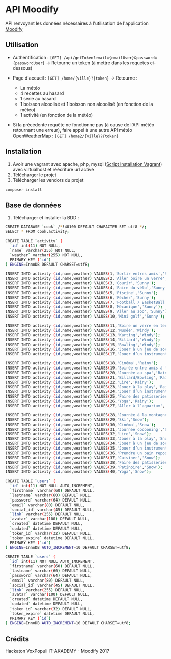 # API Moodify

API renvoyant les données nécessaires à l'utilisation de l'application [Moodify](https://github.com/It-DreamTeam/Vox-Populi-Application)

## Utilisation

- Authentification : ```[GET] /api/getToken?email={emailUser}&password={passwordUser}```
    -> Retourne un token (à mettre dans les requetes ci-dessous)

- Page d'accueil : ```[GET] /home/{ville}?{token}```
    -> Retourne :
    - La météo
    - 4 recettes au hasard
    - 1 série au hasard
    - 1 boisson alcoolisé et 1 boisson non alcoolisé (en fonction de la météo)
    - 1 activité (en fonction de la météo)
    
- Si la précédente requête ne fonctionne pas (à cause de l'API météo retournant une erreur), faire appel à une autre API météo [OpenWeatherMap](https://openweathermap.org/weather-conditions) : ```[GET] /home2/{ville}?{token}```
    


## Installation

1. Avoir une vagrant avec apache, php, mysql ([Script Installation Vagrant](https://github.com/It-DreamTeam/Vox-Populi-Install)) avec virtualhost et réécriture url activé
2. Télécharger le projet
3. Télécharger les vendors du projet

```bash
composer install
```

## Base de données

1. Télécharger et installer la BDD :

```bash
CREATE DATABASE `cook` /*!40100 DEFAULT CHARACTER SET utf8 */;
SELECT * FROM cook.activity;
```

```bash
CREATE TABLE `activity` (
  `id` int(11) NOT NULL,
  `name` varchar(255) NOT NULL,
  `weather` varchar(255) NOT NULL,
  PRIMARY KEY (`id`)
) ENGINE=InnoDB DEFAULT CHARSET=utf8;
```

```bash
INSERT INTO activity (id,name,weather) VALUES(1,'Sortir entres amis','Sunny');
INSERT INTO activity (id,name,weather) VALUES(2,'Aller boire un verre','Sunny');
INSERT INTO activity (id,name,weather) VALUES(3,'Courir','Sunny');
INSERT INTO activity (id,name,weather) VALUES(4,'Faire du vélo','Sunny');
INSERT INTO activity (id,name,weather) VALUES(5,'Piscine','Sunny');
INSERT INTO activity (id,name,weather) VALUES(6,'Pêcher','Sunny');
INSERT INTO activity (id,name,weather) VALUES(7,'Football / BasketBall','Sunny');
INSERT INTO activity (id,name,weather) VALUES(8,'Mécanique','Sunny');
INSERT INTO activity (id,name,weather) VALUES(9,'Aller au zoo','Sunny');
INSERT INTO activity (id,name,weather) VALUES(10,'Mini golf','Sunny');

INSERT INTO activity (id,name,weather) VALUES(11,'Boire un verre en terrasse','Windy');
INSERT INTO activity (id,name,weather) VALUES(12,'Musée','Windy');
INSERT INTO activity (id,name,weather) VALUES(13,'Karting','Windy');
INSERT INTO activity (id,name,weather) VALUES(14,'Billard','Windy');
INSERT INTO activity (id,name,weather) VALUES(15,'Bowling','Windy');
INSERT INTO activity (id,name,weather) VALUES(16,'Jouer à un jeu de société','Windy');
INSERT INTO activity (id,name,weather) VALUES(17,'Jouer d’un instrument de musique','Windy');

INSERT INTO activity (id,name,weather) VALUES(18,'Cinéma','Rainy');
INSERT INTO activity (id,name,weather) VALUES(19,'Soirée entre amis à la maison','Rainy');
INSERT INTO activity (id,name,weather) VALUES(20,'Journée au spa','Rainy');
INSERT INTO activity (id,name,weather) VALUES(21,'Billard/Bowling','Rainy');
INSERT INTO activity (id,name,weather) VALUES(22,'Lire','Rainy');
INSERT INTO activity (id,name,weather) VALUES(23,'Jouer à la play','Rainy');
INSERT INTO activity (id,name,weather) VALUES(24,'Jouer d’un instrument de musique','Rainy');
INSERT INTO activity (id,name,weather) VALUES(25,'Faire des patisseries','Rainy');
INSERT INTO activity (id,name,weather) VALUES(26,'Yoga','Rainy');
INSERT INTO activity (id,name,weather) VALUES(27,'Aller à l’aquarium','Rainy');

INSERT INTO activity (id,name,weather) VALUES(28,'Journée à la montagne','Snow');
INSERT INTO activity (id,name,weather) VALUES(29,'Ski','Snow');
INSERT INTO activity (id,name,weather) VALUES(30,'Cinéma','Snow');
INSERT INTO activity (id,name,weather) VALUES(31,'Journée cocooning','Snow');
INSERT INTO activity (id,name,weather) VALUES(32,'Lire','Snow');
INSERT INTO activity (id,name,weather) VALUES(33,'Jouer à la play','Snow');
INSERT INTO activity (id,name,weather) VALUES(34,'Jouer à un jeu de société','Snow');
INSERT INTO activity (id,name,weather) VALUES(35,'Jouer d’un instrument de musique','Snow');
INSERT INTO activity (id,name,weather) VALUES(36,'Prendre un bain reposant','Snow');
INSERT INTO activity (id,name,weather) VALUES(37,'Cuisiner','Snow');
INSERT INTO activity (id,name,weather) VALUES(38,'Faire des patisseries','Snow');
INSERT INTO activity (id,name,weather) VALUES(39,'Patinoire','Snow');
INSERT INTO activity (id,name,weather) VALUES(40,'Yoga','Snow');
```

```bash
CREATE TABLE `users` (
  `id` int(11) NOT NULL AUTO_INCREMENT,
  `firstname` varchar(60) DEFAULT NULL,
  `lastname` varchar(60) DEFAULT NULL,
  `password` varchar(64) DEFAULT NULL,
  `email` varchar(80) DEFAULT NULL,
  `social_id` varchar(45) DEFAULT NULL,
  `link` varchar(255) DEFAULT NULL,
  `avatar` varchar(100) DEFAULT NULL,
  `created` datetime DEFAULT NULL,
  `updated` datetime DEFAULT NULL,
  `token_id` varchar(32) DEFAULT NULL,
  `token_expire` datetime DEFAULT NULL,
  PRIMARY KEY (`id`)
) ENGINE=InnoDB AUTO_INCREMENT=10 DEFAULT CHARSET=utf8;
```

```bash
CREATE TABLE `users` (
  `id` int(11) NOT NULL AUTO_INCREMENT,
  `firstname` varchar(60) DEFAULT NULL,
  `lastname` varchar(60) DEFAULT NULL,
  `password` varchar(64) DEFAULT NULL,
  `email` varchar(80) DEFAULT NULL,
  `social_id` varchar(45) DEFAULT NULL,
  `link` varchar(255) DEFAULT NULL,
  `avatar` varchar(100) DEFAULT NULL,
  `created` datetime DEFAULT NULL,
  `updated` datetime DEFAULT NULL,
  `token_id` varchar(32) DEFAULT NULL,
  `token_expire` datetime DEFAULT NULL,
  PRIMARY KEY (`id`)
) ENGINE=InnoDB AUTO_INCREMENT=10 DEFAULT CHARSET=utf8;
```

## Crédits

Hackaton VoxPopuli IT-AKADEMY - Moodify 2017